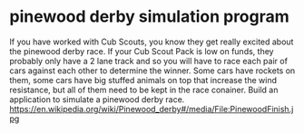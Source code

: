 # pinewood derby simulation program
If you have worked with Cub Scouts, you know they get really excited about the pinewood derby race.  If your Cub Scout Pack is low on funds, they probably only have a 2 lane track and so you will have to race each pair of cars against each other to determine the winner.  Some cars have rockets on them, some cars have big stuffed animals on top that increase the wind resistance, but all of them need to be kept in the race conainer.  Build an application to simulate a pinewood derby race.
https://en.wikipedia.org/wiki/Pinewood_derby#/media/File:PinewoodFinish.jpg
